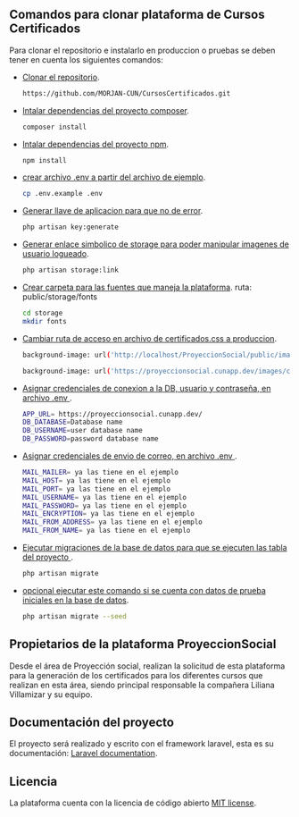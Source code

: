 ## Comandos para clonar plataforma de Cursos Certificados 

Para clonar el repositorio e instalarlo en produccion o pruebas se deben tener en cuenta los siguientes comandos:

- [Clonar el repositorio](#).
  ```bash
  https://github.com/MORJAN-CUN/CursosCertificados.git
- [Intalar dependencias del proyecto composer](#).
  ```bash
  composer install
- [Intalar dependencias del proyecto npm](#).
  ```bash
  npm install
- [crear archivo .env a partir del archivo de ejemplo](#).
  ```bash
  cp .env.example .env
- [Generar llave de aplicacion para que no de error](#).
  ```bash
  php artisan key:generate
- [Generar enlace simbolico de storage para poder manipular imagenes de usuario logueado](#).
  ```bash
  php artisan storage:link
- [Crear carpeta para las fuentes que maneja la plataforma](#).
  ruta: public/storage/fonts
  ```bash
  cd storage
  mkdir fonts
- [Cambiar ruta de acceso en archivo de certificados.css a produccion](#).
  ```bash
  background-image: url('http://localhost/ProyeccionSocial/public/images/certificados/fondo-certificado.png') !important;

  background-image: url('https://proyeccionsocial.cunapp.dev/images/certificados/fondo-certificado.png ') !important;  
- [Asignar credenciales de conexion a la DB, usuario y contraseña, en archivo .env ](#).
  ```bash
  APP_URL= https://proyeccionsocial.cunapp.dev/
  DB_DATABASE=Database name  
  DB_USERNAME=user database name  
  DB_PASSWORD=password database name
- [Asignar credenciales de envio de correo, en archivo .env ](#).
  ```bash
  MAIL_MAILER= ya las tiene en el ejemplo
  MAIL_HOST= ya las tiene en el ejemplo
  MAIL_PORT= ya las tiene en el ejemplo
  MAIL_USERNAME= ya las tiene en el ejemplo
  MAIL_PASSWORD= ya las tiene en el ejemplo
  MAIL_ENCRYPTION= ya las tiene en el ejemplo
  MAIL_FROM_ADDRESS= ya las tiene en el ejemplo
  MAIL_FROM_NAME= ya las tiene en el ejemplo

- [Ejecutar migraciones de la base de datos para que se ejecuten las tabla del proyecto ](#).
  ```bash
  php artisan migrate
- [opcional ejecutar este comando si se cuenta con datos de prueba iniciales en la base de datos](#).
  ```bash
  php artisan migrate --seed

## Propietarios de la plataforma ProyeccionSocial

Desde el área de Proyección social, realizan la solicitud de esta plataforma para la generación de los certificados para los diferentes cursos que realizan en esta área, siendo principal responsable la compañera Liliana Villamizar y su equipo.

## Documentación del proyecto

El proyecto será realizado y escrito con el framework laravel, esta es su documentación: [Laravel documentation](https://laravel.com/docs/).

## Licencia

La plataforma cuenta con la licencia de código abierto [MIT license](https://opensource.org/licenses/MIT).
